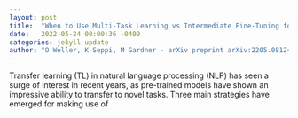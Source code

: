 ```yaml
---
layout: post
title:  "When to Use Multi-Task Learning vs Intermediate Fine-Tuning for Pre-Trained Encoder Transfer Learning"
date:   2022-05-24 00:00:36 -0400
categories: jekyll update
author: "O Weller, K Seppi, M Gardner - arXiv preprint arXiv:2205.08124, 2022"
---
```

Transfer learning (TL) in natural language processing (NLP) has seen a surge of interest in recent years, as pre-trained models have shown an impressive ability to transfer to novel tasks. Three main strategies have emerged for making use of 